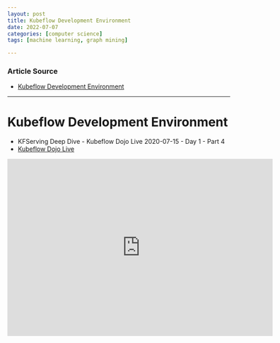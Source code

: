 ```yaml
---
layout: post
title: Kubeflow Development Environment
date: 2022-07-07
categories: [computer science]
tags: [machine learning, graph mining]

---
```


### Article Source

* [Kubeflow Development Environment](https://www.youtube.com/watch?v=qfhb_RyOwAI)


---

# Kubeflow Development Environment


* KFServing Deep Dive - Kubeflow Dojo Live 2020-07-15 - Day 1 - Part 4
* [Kubeflow Dojo Live](https://github.com/IBM/KubeflowDojo)


<iframe width="600" height="400" src="https://www.youtube.com/embed/qfhb_RyOwAI" title="YouTube video player" frameborder="0" allow="accelerometer; autoplay; clipboard-write; encrypted-media; gyroscope; picture-in-picture" allowfullscreen></iframe>